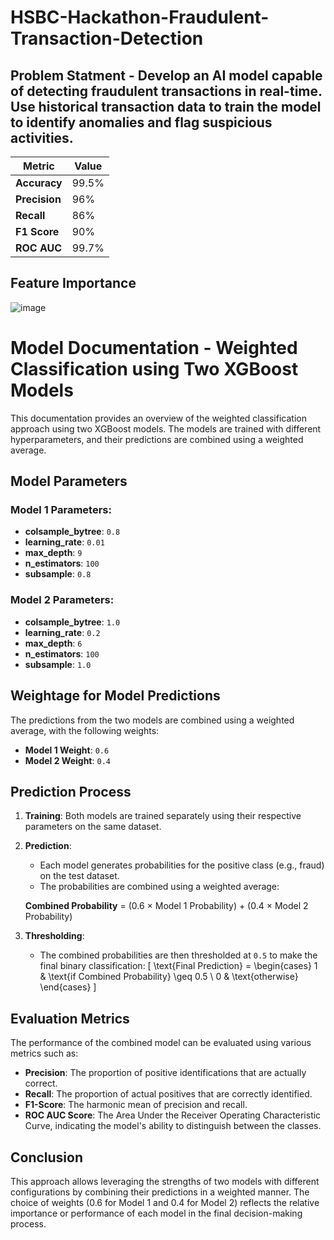 # HSBC-Hackathon-Fraudulent-Transaction-Detection

## **Problem Statment** - Develop an AI model capable of detecting fraudulent transactions in real-time. Use historical transaction data to train the model to identify anomalies and flag suspicious activities.

| Metric       | Value  |
|--------------|--------|
| **Accuracy** | 99.5%  |
| **Precision**| 96%    |
| **Recall**   | 86%    |
| **F1 Score** | 90%    |
| **ROC AUC**  | 99.7%  |


## Feature Importance

![image](https://github.com/user-attachments/assets/618b77c4-d60f-4fcf-9685-3e1efa4ad680)


# Model Documentation - Weighted Classification using Two XGBoost Models

This documentation provides an overview of the weighted classification approach using two XGBoost models. The models are trained with different hyperparameters, and their predictions are combined using a weighted average.

## Model Parameters

### Model 1 Parameters:
- **colsample_bytree**: `0.8`
- **learning_rate**: `0.01`
- **max_depth**: `9`
- **n_estimators**: `100`
- **subsample**: `0.8`

### Model 2 Parameters:
- **colsample_bytree**: `1.0`
- **learning_rate**: `0.2`
- **max_depth**: `6`
- **n_estimators**: `100`
- **subsample**: `1.0`

## Weightage for Model Predictions

The predictions from the two models are combined using a weighted average, with the following weights:

- **Model 1 Weight**: `0.6`
- **Model 2 Weight**: `0.4`

## Prediction Process

1. **Training**: Both models are trained separately using their respective parameters on the same dataset.

2. **Prediction**:
   - Each model generates probabilities for the positive class (e.g., fraud) on the test dataset.
   - The probabilities are combined using a weighted average:
   
   **Combined Probability** = (0.6 × Model 1 Probability) + (0.4 × Model 2 Probability)


3. **Thresholding**:
   - The combined probabilities are then thresholded at `0.5` to make the final binary classification:
     \[
     \text{Final Prediction} = 
     \begin{cases} 
     1 & \text{if Combined Probability} \geq 0.5 \\
     0 & \text{otherwise}
     \end{cases}
     \]

## Evaluation Metrics

The performance of the combined model can be evaluated using various metrics such as:

- **Precision**: The proportion of positive identifications that are actually correct.
- **Recall**: The proportion of actual positives that are correctly identified.
- **F1-Score**: The harmonic mean of precision and recall.
- **ROC AUC Score**: The Area Under the Receiver Operating Characteristic Curve, indicating the model's ability to distinguish between the classes.
  

## Conclusion

This approach allows leveraging the strengths of two models with different configurations by combining their predictions in a weighted manner. The choice of weights (0.6 for Model 1 and 0.4 for Model 2) reflects the relative importance or performance of each model in the final decision-making process.
